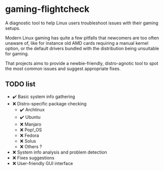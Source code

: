 # gaming-flightcheck

A diagnostic tool to help Linux users troubleshoot issues with their gaming setups.

Modern Linux gaming has quite a few pitfalls that newcomers are too often unaware of, like for instance old AMD cards requiring a manual kernel option, or the default drivers bundled with the distribution being unsuitable for gaming.

That projects aims to provide a newbie-friendly, distro-agnotic tool to spot the most common issues and suggest appropriate fixes.

## TODO list

* ✔️ Basic system info gathering
* ❌ Distro-specific package checking
  * ✔️ Archlinux
  * ✔️ Ubuntu
  * ❌ Manjaro
  * ❌ Pop!\_OS
  * ❌ Fedora
  * ❌ Solus
  * ❌ Others ?
* ❌ System info analysis and problem detection
* ❌ Fixes suggestions
* ❌ User-friendly GUI interface

